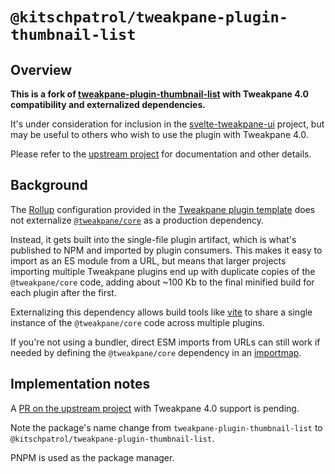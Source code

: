 # `@kitschpatrol/tweakpane-plugin-thumbnail-list`

## Overview

**This is a fork of [tweakpane-plugin-thumbnail-list](https://github.com/donmccurdy/tweakpane-plugin-thumbnail-list) with Tweakpane 4.0 compatibility and externalized dependencies.**

It's under consideration for inclusion in the [svelte-tweakpane-ui](https://kitschpatrol.com/svelte-tweakpane-ui) project, but may be useful to others who wish to use the plugin with Tweakpane 4.0.

Please refer to the [upstream project](https://github.com/donmccurdy/tweakpane-plugin-thumbnail-list) for documentation and other details.

## Background

The [Rollup](https://rollupjs.org) configuration provided in the [Tweakpane plugin template](https://github.com/tweakpane/plugin-template) does not externalize [`@tweakpane/core`](https://github.com/cocopon/tweakpane/tree/main/packages/core) as a production dependency.

Instead, it gets built into the single-file plugin artifact, which is what's published to NPM and imported by plugin consumers. This makes it easy to import as an ES module from a URL, but means that larger projects importing multiple Tweakpane plugins end up with duplicate copies of the `@tweakpane/core` code, adding about ~100 Kb to the final minified build for each plugin after the first.

Externalizing this dependency allows build tools like [vite](https://vitejs.dev) to share a single instance of the `@tweakpane/core` code across multiple plugins.

If you're not using a bundler, direct ESM imports from URLs can still work if needed by defining the `@tweakpane/core` dependency in an [importmap](https://developer.mozilla.org/en-US/docs/Web/HTML/Element/script/type/importmap).

## Implementation notes

A [PR on the upstream project](https://github.com/donmccurdy/tweakpane-plugin-thumbnail-list/pull/6) with Tweakpane 4.0 support is pending.

Note the package's name change from `tweakpane-plugin-thumbnail-list` to `@kitschpatrol/tweakpane-plugin-thumbnail-list`.

PNPM is used as the package manager.